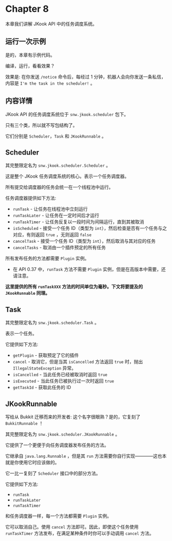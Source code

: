 # Chapter 8

本章我们讲解 JKook API 中的任务调度系统。

## 运行一次示例

是的，本章有示例代码。

编译，运行，看看效果？

效果是: 在你发送 `/notice` 命令后，每经过 1 分钟，机器人会向你发送一条私信，内容是 `I'm the task in the scheduler!` 。

## 内容详情

JKook API 的任务调度系统位于 `snw.jkook.scheduler` 包下。

只有三个类，所以就不写包结构了。

它们分别是 `Scheduler`，`Task` 和 `JKookRunnable` 。

## Scheduler

其完整限定名为 `snw.jkook.scheduler.Scheduler` 。

这是整个 JKook 任务调度系统的核心。表示一个任务调度器。

所有提交给调度器的任务会统一在一个线程池中运行。

任务调度器提供如下方法:
* `runTask` - 让任务在线程池中立刻运行
* `runTaskLater` - 让任务在一定时间后才运行
* `runTaskTimer` - 让任务反复以一段时间为间隔运行，直到其被取消
* `isScheduled` - 接受一个任务 ID（类型为 `int`），然后检查是否有一个任务与之对应，有则返回 `true` ，无则返回 `false`
* `cancelTask` - 接受一个任务 ID（类型为 `int`），然后取消与其对应的任务
* `cancelTasks` - 取消由一个插件预定的所有任务

所有发布任务的方法都需要 `Plugin` 实例。
* 在 API 0.37 中，`runTask` 方法不需要 `Plugin` 实例，但是在高版本中需要，还请注意。

**这里提供的所有 `runTaskXXX` 方法的时间单位为毫秒。下文将要提及的 `JKookRunnable` 同理。**

## Task

其完整限定名为 `snw.jkook.scheduler.Task` 。

表示一个任务。

它提供如下方法:
* `getPlugin` - 获取预定了它的插件
* `cancel` - 取消它，但是当其 `isCancelled` 方法返回 `true` 时，抛出 `IllegalStateException` 异常。
* `isCancelled` - 当此任务已经被取消时返回 `true`
* `isExecuted` - 当此任务已被执行过一次时返回 `true`
* `getTaskId` - 获取此任务的 ID

## JKookRunnable

写给从 Bukkit 迁移而来的开发者: 这个名字很眼熟？是的，它复刻了 `BukkitRunnable` ！

其完整限定名为 `snw.jkook.scheduler.JKookRunnable` 。

它提供了一个更便于向任务调度器发布任务的方法。

它继承自 `java.lang.Runnable` ，但是其 `run` 方法需要你自行实现————这也本就是你使用它时应该做的。

它一比一复刻了 `Scheduler` 接口中的部分方法。

它提供如下方法:
* `runTask`
* `runTaskLater`
* `runTaskTimer`

和任务调度器一样，每一个方法都需要 `Plugin` 实例。

它可以取消自己。使用 `cancel` 方法即可。因此，即使这个任务使用 `runTaskTimer` 方法发布，在满足某种条件时你可以手动调用 `cancel` 方法。

